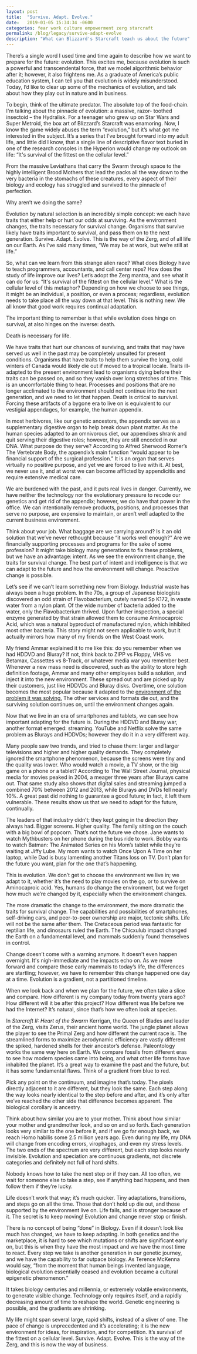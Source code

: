 ```yaml
---
layout: post
title:  "Survive. Adapt. Evolve."
date:   2019-01-05 15:34:34 -0600
categories: fear work culture empowerment zerg starcraft
permalink: /blog/legacy/survive-adapt-evolve
description: "What can Blizzard's Starcraft teach us about the future"
---
```


There’s a single word I used time and time again to describe how we want to prepare for the future: evolution.
This excites me, because evolution is such a powerful and transcendental force, that we model algorithmic behavior after it; however, it also frightens me.
As a graduate of America’s public education system, I can tell you that evolution is widely misunderstood.
Today, I’d like to clear up some of the mechanics of evolution, and talk about how they play out in nature and in business.

To begin, think of the ultimate predator.
The absolute top of the food-chain.
I'm talking about the pinnacle of evolution: a massive, razor- toothed insectoid – the Hydralisk.
For a teenager who grew up on Star Wars and Super Metroid, the box art of Blizzard’s Starcraft was enamoring.
Now, I know the game widely abuses the term “evolution,” but it’s what got me interested in the subject.
It’s a series that I’ve brought forward into my adult life, and little did I know, that a single line of descriptive flavor text buried in one of the research consoles in the Hyperion would change my outlook on life: “It's survival of the fittest on the cellular level.”

From the massive Leviathans that carry the Swarm through space to the highly intelligent Brood Mothers that lead the packs all the way down to the very bacteria in the stomachs of these creatures, every aspect of their biology and ecology has struggled and survived to the pinnacle of perfection.

Why aren’t we doing the same?

Evolution by natural selection is an incredibly simple concept: we each have traits that either help or hurt our odds at surviving.
As the environment changes, the traits necessary for survival change.
Organisms that survive likely have traits important to survival, and pass them on to the next generation.
Survive.
Adapt.
Evolve.
This is the way of the Zerg, and of all life on our Earth.
As I’ve said many times, “We may be at work, but we’re still at life.”

So, what can we learn from this strange alien race?
What does Biology have to teach programmers, accountants, and call center reps?
How does the study of life improve our lives?
Let’s adopt the Zerg mantra, and see what it can do for us:
“It's survival of the fittest on the cellular level.”
What is the cellular level of this metaphor?
Depending on how we choose to see things, it might be an individual, a position, or even a process; regardless, evolution needs to take place all the way down at that level.
This is nothing new.
We all know that good work requires continual adaptation.

The important thing to remember is that while evolution does hinge on survival, at also hinges on the inverse: death.

Death is necessary for life.

We have traits that hurt our chances of surviving, and traits that may have served us well in the past may be completely unsuited for present conditions.
Organisms that have traits to help them survive the long, cold winters of Canada would likely die out if moved to a tropical locale.
Traits ill-adapted to the present environment lead to organisms dying before their traits can be passed on, and so they vanish over long stretches of time.
This is an uncomfortable thing to hear.
Processes and positions that are no longer acclimated to the environment should not continue into the next generation, and we need to let that happen.
Death is critical to survival. Forcing these artifacts of a bygone era to live on is equivalent to our vestigial appendages, for example, the human appendix.

In most herbivores, like our genetic ancestors, the appendix serves as a supplementary digestive organ to help break down plant matter.
As the human species adapted to an omnivorous diet, our appendixes shrank and quit serving their digestive roles; however, they are still encoded in our DNA.
What purpose do they serve?
According to Alfred Sherwood Romer’s The Vertebrate Body, the appendix’s main function “would appear to be financial support of the surgical profession.”
It is an organ that serves virtually no positive purpose, and yet we are forced to live with it.
At best, we never use it, and at worst we can become afflicted by appendicitis and require extensive medical care.

We are burdened with the past, and it puts real lives in danger.
Currently, we have neither the technology nor the evolutionary pressure to recode our genetics and get rid of the appendix; however, we do have that power in the office.
We can intentionally remove products, positions, and processes that serve no purpose, are expensive to maintain, or aren’t well adapted to the current business environment.

Think about your job. What baggage are we carrying around?
Is it an old solution that we’ve never rethought because “it works well enough?”
Are we financially supporting processes and programs for the sake of some profession?
It might take biology many generations to fix these problems, but we have an advantage: intent.
As we see the environment change, the traits for survival change.
The best part of intent and intelligence is that we can adapt to the future and how the environment will change.
Proactive change is possible.

Let’s see if we can’t learn something new from Biology.
Industrial waste has always been a huge problem.
In the 70s, a group of Japanese biologists discovered an odd strain of Flavobacterium, cutely named Sp K172, in waste water from a nylon plant.
Of the wide number of bacteria added to the water, only the Flavobacterium thrived.
Upon further inspection, a special enzyme generated by that strain allowed them to consume Aminocaproic Acid, which was a natural byproduct of manufactured nylon, which inhibited most other bacteria.
This story might not seem applicable to work, but it actually mirrors how many of my friends on the West Coast work.

My friend Ammar explained it to me like this: do you remember when we had HDDVD and Bluray?
If not, think back to ZIPP vs Floppy, VHS vs Betamax, Cassettes vs 8-Track, or whatever media war you remember best.
Whenever a new mass need is discovered, such as the ability to store high definition footage, Ammar and many other employees build a solution, and inject it into the new environment.
These spread out and are picked up by their customers, just like HDDVDs and Bluray disks.
Overtime, one solution becomes the most popular because it adapted to the [environment of the problem it was solving.](https://www.thrillist.com/vice/how-porn-influenced-technology-8-ways-porn-influenced-tech-supercompressor-com)
The other services and formats die out, and the surviving solution continues on, until the environment changes again.

Now that we live in an era of smartphones and tablets, we can see how important adapting for the future is.
During the HDDVD and Bluray war, another format emerged: streaming.
YouTube and Netflix solve the same problem as Blurays and HDDVDs; however they do it in a very different way.

Many people saw two trends, and tried to chase them: larger and larger televisions and higher and higher quality demands.
They completely ignored the smartphone phenomenon, because the screens were tiny and the quality was lower.
Who would watch a movie, a TV show, or the big game on a phone or a tablet?
According to The Wall Street Journal, physical media for movies peaked in 2004, a meager three years after Blurays came out.
That same study also shows that digital sales and streaming jumped a combined 70% between 2012 and 2013, while Blurays and DVDs fell nearly 10%.
A great past did nothing to guarantee a good future; in fact, it left them vulnerable.
These results show us that we need to adapt for the future, continually.

The leaders of that industry didn’t; they kept going in the direction they always had.
Bigger screens.
Higher quality.
The family sitting on the couch with a big bowl of popcorn.
That’s not the future we chose.
Jane wants to watch Mythbusters on her phone during the bus ride to work.
Bobby wants to watch Batman: The Animated Series on his Mom’s tablet while they’re waiting at Jiffy Lube. My mom wants to watch Once Upon A Time on her laptop, while Dad is busy lamenting another Titans loss on TV.
Don’t plan for the future you want, plan for the one that’s happening.

This is evolution.
We don’t get to choose the environment we live in; we adapt to it, whether it’s the need to play movies on the go, or to survive on Aminocaproic acid.
Yes, humans do change the environment, but we forget how much we’re changed by it, especially when the environment changes.

The more dramatic the change to the environment, the more dramatic the traits for survival change.
The capabilities and possibilities of smartphones, self-driving cars, and peer-to-peer ownership are major, tectonic shifts.
Life will not be the same after them.
The Cretaceous period was fantastic for reptilian life, and dinosaurs ruled the Earth.
The Chicxulub impact changed the Earth on a fundamental level, and mammals suddenly found themselves in control.

Change doesn’t come with a warning anymore.
It doesn't even happen overnight.
It's nigh-immediate and the impacts echo on.
As we move forward and compare those early mammals to today’s life, the differences are startling; however, we have to remember this change happened one day at a time.
Evolution is a gradient, not a partitioned timeline.

When we look back and when we plan for the future, we often take a slice and compare.
How different is my company today from twenty years ago?
How different will it be after this project?
How different was life before we had the Internet?
It’s natural, since that’s how we often look at species.

In *Starcraft II: Heart of the Swarm* Kerrigan, the Queen of Blades and leader of the Zerg, visits Zerus, their ancient home world.
The jungle planet allows the player to see the Primal Zerg and how different the current race is.
The streamlined forms to maximize aerodynamic efficiency are vastly different the spiked, hardened shells for their ancestor’s defense.
Paleontology works the same way here on Earth.
We compare fossils from different eras to see how modern species came into being, and what other life forms have inhabited the planet.
It’s a great way to examine the past and the future, but it has some fundamental flaws.
Think of a gradient from blue to red.

Pick any point on the continuum, and imagine that’s today.
The pixels directly adjacent to it are different, but they look the same.
Each step along the way looks nearly identical to the step before and after, and it’s only after we’ve reached the other side that difference becomes apparent.
The biological corollary is ancestry.

Think about how similar you are to your mother.
Think about how similar your mother and grandmother look, and so on and so forth.
Each generation looks very similar to the one before it, and if we go far enough back, we reach Homo habilis some 2.5 million years ago.
Even during my life, my DNA will change from encoding errors, virophages, and even my stress levels.
The two ends of the spectrum are very different, but each step looks nearly invisible.
Evolution and speciation are continuous gradients, not discrete categories and definitely not full of hard shifts.

Nobody knows how to take the next step or if they can.
All too often, we wait for someone else to take a step, see if anything bad happens, and then follow them if they’re lucky.

Life doesn’t work that way; it’s much quicker.
Tiny adaptations, transitions, and steps go on all the time.
Those that don’t hold up die out, and those supported by the environment live on.
Life fails, and is stronger because of it.
The secret is to keep moving!
Evolution and change never stop or finish.

There is no concept of being “done” in Biology.
Even if it doesn’t look like much has changed, we have to keep adapting.
In both genetics and the marketplace, it is hard to see which mutations or shifts are significant early on, but this is when they have the most impact and we have the most time to react.
Every step we take is another generation in our genetic journey, and we have the capability to far outpace biology.
As Terence McKenna would say, “from the moment that human beings invented language, biological evolution essentially ceased and evolution became a cultural epigenetic phenomenon.”

It takes biology centuries and millennia, or extremely volatile environments, to generate visible change.
Technology only requires itself, and a rapidly decreasing amount of time to reshape the world.
Genetic engineering is possible, and the gradients are shrinking.

My life might span several large, rapid shifts, instead of a sliver of one.
The pace of change is unprecedented and it’s accelerating; it is the new environment for ideas, for inspiration, and for competition.
It’s survival of the fittest on a cellular level.
Survive.
Adapt.
Evolve.
This is the way of the Zerg, and this is now the way of business.
